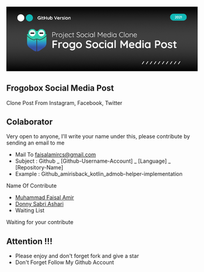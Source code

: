 ![ScreenShoot Apps](banner.png?raw=true)

## Frogobox Social Media Post
Clone Post From Instagram, Facebook, Twitter

## Colaborator
Very open to anyone, I'll write your name under this, please contribute by sending an email to me

- Mail To faisalamircs@gmail.com
- Subject : Github _ [Github-Username-Account] _ [Language] _ [Repository-Name]
- Example : Github_amirisback_kotlin_admob-helper-implementation

Name Of Contribute
- [Muhammad Faisal Amir](https://github.com/amirisback)
- [Donny Sabri Ashari](https://github.com/donnysashari)
- Waiting List

Waiting for your contribute

## Attention !!!
- Please enjoy and don't forget fork and give a star
- Don't Forget Follow My Github Account
